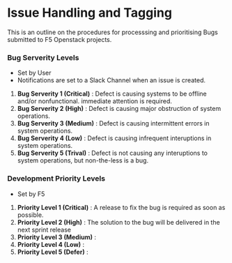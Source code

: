 # Issue Handling and Tagging

This is an outline on the procedures for processsing and prioritising Bugs submitted to F5 Openstack projects.

### Bug Serverity Levels
 * Set by User
 * Notifications are set to a Slack Channel when an issue is created.
 
 1. **Bug Serverity 1 (Critical)** : Defect is causing systems to be offline and/or nonfunctional. immediate attention is required.
 2. **Bug Serverity 2 (High)** : Defect is causing major obstruction of system operations.
 3. **Bug Serverity 3 (Medium)** : Defect is causing intermittent errors in system operations.
 4. **Bug Serverity 4 (Low)** : Defect is causing infrequent interuptions in system operations.
 5. **Bug Serverity 5 (Trival)** : Defect is not causing any interuptions to system operations, but non-the-less is a bug.
 
### Development Priority Levels
 * Set by F5
 
 1. **Priority Level 1 (Critical)** : A release to fix the bug is required as soon as possible.
 2. **Priority Level 2 (High)** : The solution to the bug will be delivered in the next sprint release 
 3. **Priority Level 3 (Medium)** :
 4. **Priority Level 4 (Low)** :
 5. **Priority Level 5 (Defer)** :


